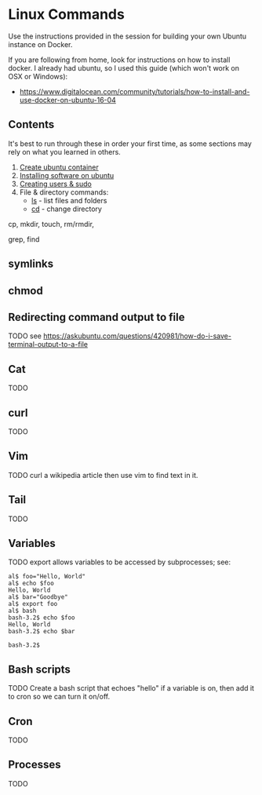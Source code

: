 Linux Commands
==============

Use the instructions provided in the session for building your own Ubuntu instance on Docker.

If you are following from home, look for instructions on how to install docker. I already had ubuntu, so I used this guide (which won't work on OSX or Windows):
- https://www.digitalocean.com/community/tutorials/how-to-install-and-use-docker-on-ubuntu-16-04

Contents
--------

It's best to run through these in order your first time, as some sections may rely on what you learned in others.

1. [Create ubuntu container](Create_ubuntu_container.md)
2. [Installing software on ubuntu](Installing_software_on_ubuntu.md)
3. [Creating users & sudo](Creating_users_and_sudo.md)
4. File & directory commands:
    - [ls](ls.md) - list files and folders
    - [cd](cd.md) - change directory


cp, mkdir, touch, rm/rmdir,

grep, find


symlinks
--------

chmod
-----

Redirecting command output to file
----------------------------------
TODO see https://askubuntu.com/questions/420981/how-do-i-save-terminal-output-to-a-file

Cat
---
TODO

curl
----
TODO

Vim
---
TODO curl a wikipedia article then use vim to find text in it.

Tail
----
TODO



Variables
---------
TODO export allows variables to be accessed by subprocesses; see:
```
al$ foo="Hello, World"
al$ echo $foo
Hello, World
al$ bar="Goodbye"
al$ export foo
al$ bash
bash-3.2$ echo $foo
Hello, World
bash-3.2$ echo $bar

bash-3.2$ 
```

Bash scripts
------------
TODO Create a bash script that echoes "hello" if a variable is on, then add it to cron so we can turn it on/off.

Cron
----
TODO

Processes
---------
TODO


